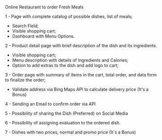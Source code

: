 Online Restaurant to order Fresh Meals

1 - Page with complete catalog of possible dishes, list of meals;

- Search Field;
- Visible shopping cart;
- Dashboard with Menu Options.

2 - Product detail page with brief description of the dish and its ingredients.

- Visible shopping cart;
- Menu description with details of Ingredients and Calories;
- Option to add extras to the dish and add logo to cart;

3 - Order page with summary of items in the cart, total order, and data form to finalize the order; 

- Validate address via Bing Maps API to calculate delivery price (It's a Bonus)

4 - Sending an Email to confirm order via API

5 - Possibility of sharing the Dish (Preferred) on Social Media

6 - Possibility of assigning evaluation to the ordered dish.

7 - Dishes with two prices, normal and promo price (It´s a Bonus)
